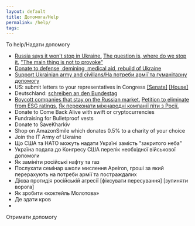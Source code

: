 ```yaml
---
layout: default
title: Допомога/Help
permalink: /help/
tags: 
---
```


To help/Надати допомогу
- [Russia says it won't stop in Ukraine.](https://www.youtube.com/watch?v=fGPSYXEZHGs) [The question is, where do we stop it.](https://www.eurointegration.com.ua/eng/articles/2022/03/21/7136335/)  ["The main thing is not to provoke"](https://www.pravda.com.ua/eng/news/2022/04/3/7336794/)
- [Donate to defense, demining, medical aid, rebuild of Ukraine](https://u24.gov.ua/)
- [Support Ukrainian army and civilians/На потреби армії та гуманітарну допомогу](https://bank.gov.ua/en/)
- US: submit letters to your representatives in Congress  [[Senate]](https://www.senate.gov/senators/senators-contact.htm)  [[House]](https://www.house.gov/representatives) 
- Deutschland: [schreiben an den Bundestag](https://www.bundestag.de/abgeordnete)
- [Boycott companies that stay on the Russian market.](https://som.yale.edu/story/2022/almost-1000-companies-have-curtailed-operations-russia-some-remain) [Petition to eliminate from ESG ratings.](https://www.change.org/p/eliminate-bloody-trade-companies-from-esg-ratings?source_location=topic_page) [Як переконати міжнародні компанії піти з Росії.](https://www.epravda.com.ua/columns/2022/03/27/684758/)
- Donate to Come Back Alive with swift or cryptocurrencies  
- Fundraising for Bulletproof vests 
- Donate to SaveKharkiv
- Shop on AmazonSmile which donates 0.5% to a charity of your choice 
- Join the IT Army of Ukraine
- Що США та НАТО можуть надати Україні замість "закритого неба"
- Україна подала до Конгресу США перелік необхідної військової допомоги
- Як замініти російські нафту та газ
- Послухати семінар школи мислення Apeiron, гроші за який перерахують на потреби армії та постраждалих
- Дієва протидія російській агресії [фіксувати пересування] [зупиняти ворога]
- Як зробити «коктейль Молотова»
- Де здати кров   
- 
Отримати допомогу
